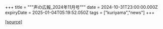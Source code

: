 +++
title = """声の広報_2024年11月号"""
date = 2024-10-31T23:00:00.000Z
expiryDate = 2025-01-04T05:19:52.050Z
tags = ["kuriyama","news"]
+++


[[source]](https://www.town.kuriyama.hokkaido.jp/site/koho/29277.html)
